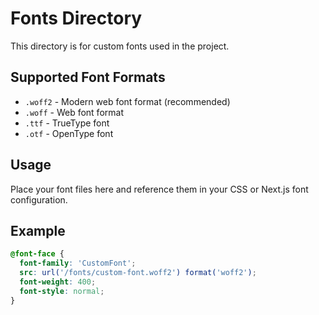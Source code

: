 # Fonts Directory

This directory is for custom fonts used in the project.

## Supported Font Formats
- `.woff2` - Modern web font format (recommended)
- `.woff` - Web font format
- `.ttf` - TrueType font
- `.otf` - OpenType font

## Usage
Place your font files here and reference them in your CSS or Next.js font configuration.

## Example
```css
@font-face {
  font-family: 'CustomFont';
  src: url('/fonts/custom-font.woff2') format('woff2');
  font-weight: 400;
  font-style: normal;
}
```
